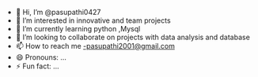 - 👋 Hi, I’m @pasupathi0427
- 👀 I’m interested in innovative and team projects 
- 🌱 I’m currently learning python ,Mysql
- 💞️ I’m looking to collaborate on projects with data analysis and database 
- 📫 How to reach me -pasupathi2001@gmail.com
- 😄 Pronouns: ...
- ⚡ Fun fact: ...

<!---
pasupathi0427/pasupathi0427 is a ✨ special ✨ repository because its `README.md` (this file) appears on your GitHub profile.
You can click the Preview link to take a look at your changes.
--->
